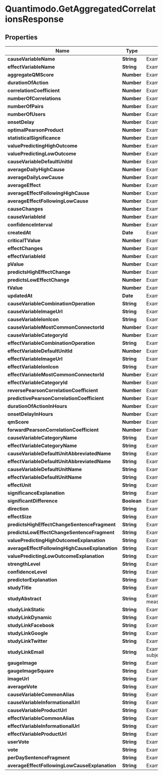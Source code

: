# Quantimodo.GetAggregatedCorrelationsResponse

## Properties
Name | Type | Description | Notes
------------ | ------------- | ------------- | -------------
**causeVariableName** | **String** | Example: Very Distracting Time | [optional] 
**effectVariableName** | **String** | Example: Video Activities | [optional] 
**aggregateQMScore** | **Number** | Example: 0.26756148446253 | [optional] 
**durationOfAction** | **Number** | Example: 604800 | [optional] 
**correlationCoefficient** | **Number** | Example: 0.3538 | [optional] 
**numberOfCorrelations** | **Number** | Example: 21 | [optional] 
**numberOfPairs** | **Number** | Example: 146 | [optional] 
**numberOfUsers** | **Number** | Example: 21 | [optional] 
**onsetDelay** | **Number** | Example: 0 | [optional] 
**optimalPearsonProduct** | **Number** | Example: 0.20105795420291 | [optional] 
**statisticalSignificance** | **Number** | Example: 0.6614 | [optional] 
**valuePredictingHighOutcome** | **Number** | Example: 2.03 | [optional] 
**valuePredictingLowOutcome** | **Number** | Example: 1.04 | [optional] 
**causeVariableDefaultUnitId** | **Number** | Example: 34 | [optional] 
**averageDailyHighCause** | **Number** | Example: 5 | [optional] 
**averageDailyLowCause** | **Number** | Example: 1 | [optional] 
**averageEffect** | **Number** | Example: 3 | [optional] 
**averageEffectFollowingHighCause** | **Number** | Example: 5 | [optional] 
**averageEffectFollowingLowCause** | **Number** | Example: 3 | [optional] 
**causeChanges** | **Number** | Example: 2984 | [optional] 
**causeVariableId** | **Number** | Example: 5956878 | [optional] 
**confidenceInterval** | **Number** | Example: 0.79069937144827 | [optional] 
**createdAt** | **Date** | Example: 2017-08-01 21:49:11 | [optional] 
**criticalTValue** | **Number** | Example: 1.6604761904762 | [optional] 
**effectChanges** | **Number** | Example: 2708 | [optional] 
**effectVariableId** | **Number** | Example: 5956912 | [optional] 
**pValue** | **Number** | Example: 0.09747619047619 | [optional] 
**predictsHighEffectChange** | **Number** | Example: 36 | [optional] 
**predictsLowEffectChange** | **Number** | Example: -16 | [optional] 
**tValue** | **Number** | Example: 3.1761820531649 | [optional] 
**updatedAt** | **Date** | Example: 2017-08-01 21:50:36 | [optional] 
**causeVariableCombinationOperation** | **String** | Example: SUM | [optional] 
**causeVariableImageUrl** | **String** | Example: https://maxcdn.icons8.com/Color/PNG/96/Business/work-96.png | [optional] 
**causeVariableIonIcon** | **String** | Example: ion-laptop | [optional] 
**causeVariableMostCommonConnectorId** | **Number** | Example: 11 | [optional] 
**causeVariableCategoryId** | **Number** | Example: 12 | [optional] 
**effectVariableCombinationOperation** | **String** | Example: SUM | [optional] 
**effectVariableDefaultUnitId** | **Number** | Example: 34 | [optional] 
**effectVariableImageUrl** | **String** | Example: https://maxcdn.icons8.com/Color/PNG/96/Sports/football-96.png | [optional] 
**effectVariableIonIcon** | **String** | Example: ion-ios-body-outline | [optional] 
**effectVariableMostCommonConnectorId** | **Number** | Example: 11 | [optional] 
**effectVariableCategoryId** | **Number** | Example: 14 | [optional] 
**reversePearsonCorrelationCoefficient** | **Number** | Example: 0.2077898127704 | [optional] 
**predictivePearsonCorrelationCoefficient** | **Number** | Example: 0.14597624010255 | [optional] 
**durationOfActionInHours** | **Number** | Example: 168 | [optional] 
**onsetDelayInHours** | **Number** | Example: 0 | [optional] 
**qmScore** | **Number** | Example: 0.26756148446253 | [optional] 
**forwardPearsonCorrelationCoefficient** | **Number** | Example: 0.3538 | [optional] 
**causeVariableCategoryName** | **String** | Example: Work | [optional] 
**effectVariableCategoryName** | **String** | Example: Activity | [optional] 
**causeVariableDefaultUnitAbbreviatedName** | **String** | Example: h | [optional] 
**effectVariableDefaultUnitAbbreviatedName** | **String** | Example: h | [optional] 
**causeVariableDefaultUnitName** | **String** | Example: Hours | [optional] 
**effectVariableDefaultUnitName** | **String** | Example: Hours | [optional] 
**effectUnit** | **String** | Example: h | [optional] 
**significanceExplanation** | **String** | Example: Using a two-tailed t-test with alpha &#x3D; 0.05, it was determined that the change in Video Activities is statistically significant at 95% confidence interval.  | [optional] 
**significantDifference** | **Boolean** | Example: true | [optional] 
**direction** | **String** | Example: higher | [optional] 
**effectSize** | **String** | Example: moderately positive | [optional] 
**predictsHighEffectChangeSentenceFragment** | **String** | Example: , on average, 36%  | [optional] 
**predictsLowEffectChangeSentenceFragment** | **String** | Example: , on average, 16%  | [optional] 
**valuePredictingHighOutcomeExplanation** | **String** | Example: Video Activities, on average, 36% higher after around 2.03 h Very Distracting Time  | [optional] 
**averageEffectFollowingHighCauseExplanation** | **String** | Example: Video Activities is 5h (67% higher) on average after days with around 5 h Very Distracting Time | [optional] 
**valuePredictingLowOutcomeExplanation** | **String** | Example: Video Activities, on average, 16% lower after around 1.04 h Very Distracting Time  | [optional] 
**strengthLevel** | **String** | Example: weak | [optional] 
**confidenceLevel** | **String** | Example: low | [optional] 
**predictorExplanation** | **String** | Example: Very Distracting Time Predicts Higher Video Activities | [optional] 
**studyTitle** | **String** | Example: N1 Study: Very Distracting Time Predicts Higher Video Activities | [optional] 
**studyAbstract** | **String** | Example: Aggregated data from 21 suggests with a low degree of confidence (p&#x3D;0.097) that Very Distracting Time (Work) has a moderately positive predictive relationship (R&#x3D;0.354) with Video Activities  (Activity).  The highest quartile of Video Activities  measurements were observed following an average 2.03h Very Distracting Time.  The lowest quartile of Video Activities  measurements were observed following an average 1.04h Very Distracting Time. | [optional] 
**studyLinkStatic** | **String** | Example: https://local.quantimo.do/api/v2/study?causeVariableName&#x3D;Very%20Distracting%20Time&amp;effectVariableName&#x3D;Video%20Activities | [optional] 
**studyLinkDynamic** | **String** | Example: https://local.quantimo.do/ionic/Modo/www/index.html#/app/study?causeVariableName&#x3D;Very%20Distracting%20Time&amp;effectVariableName&#x3D;Video%20Activities | [optional] 
**studyLinkFacebook** | **String** | Example: https://www.facebook.com/sharer/sharer.php?u&#x3D;https%3A%2F%2Flocal.quantimo.do%2Fapi%2Fv2%2Fstudy%3FcauseVariableName%3DVery%2520Distracting%2520Time%26effectVariableName%3DVideo%2520Activities | [optional] 
**studyLinkGoogle** | **String** | Example: https://plus.google.com/share?url&#x3D;https%3A%2F%2Flocal.quantimo.do%2Fapi%2Fv2%2Fstudy%3FcauseVariableName%3DVery%2520Distracting%2520Time%26effectVariableName%3DVideo%2520Activities | [optional] 
**studyLinkTwitter** | **String** | Example: https://twitter.com/home?status&#x3D;Very%20Distracting%20Time%20Predicts%20Higher%20Video%20Activities%20https%3A%2F%2Flocal.quantimo.do%2Fapi%2Fv2%2Fstudy%3FcauseVariableName%3DVery%2520Distracting%2520Time%26effectVariableName%3DVideo%2520Activities%20%40quantimodo | [optional] 
**studyLinkEmail** | **String** | Example: mailto:?subject&#x3D;N1%20Study%3A%20Very%20Distracting%20Time%20Predicts%20Higher%20Video%20Activities&amp;body&#x3D;Check%20out%20my%20study%20at%20https%3A%2F%2Flocal.quantimo.do%2Fapi%2Fv2%2Fstudy%3FcauseVariableName%3DVery%2520Distracting%2520Time%26effectVariableName%3DVideo%2520Activities%0A%0AHave%20a%20great%20day! | [optional] 
**gaugeImage** | **String** | Example: https://s3.amazonaws.com/quantimodo-docs/images/gauge-moderately-positive-relationship.png | [optional] 
**gaugeImageSquare** | **String** | Example: https://s3.amazonaws.com/quantimodo-docs/images/gauge-moderately-positive-relationship-200-200.png | [optional] 
**imageUrl** | **String** | Example: https://s3-us-west-1.amazonaws.com/qmimages/variable_categories_gauges_logo_background/gauge-moderately-positive-relationship_work_activity_logo_background.png | [optional] 
**averageVote** | **String** | Example:  | [optional] 
**causeVariableCommonAlias** | **String** | Example:  | [optional] 
**causeVariableInformationalUrl** | **String** | Example:  | [optional] 
**causeVariableProductUrl** | **String** | Example:  | [optional] 
**effectVariableCommonAlias** | **String** | Example:  | [optional] 
**effectVariableInformationalUrl** | **String** | Example:  | [optional] 
**effectVariableProductUrl** | **String** | Example:  | [optional] 
**userVote** | **String** | Example:  | [optional] 
**vote** | **String** | Example:  | [optional] 
**perDaySentenceFragment** | **String** | Example:  | [optional] 
**averageEffectFollowingLowCauseExplanation** | **String** | Example:  | [optional] 


